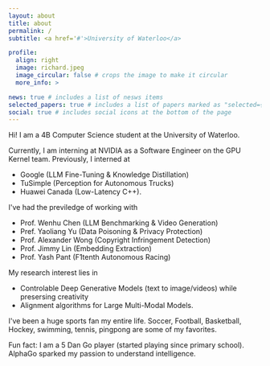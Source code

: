```yaml
---
layout: about
title: about
permalink: /
subtitle: <a href='#'>University of Waterloo</a>

profile:
  align: right
  image: richard.jpeg
  image_circular: false # crops the image to make it circular
  more_info: >

news: true # includes a list of nesws items
selected_papers: true # includes a list of papers marked as "selected={true}"
social: true # includes social icons at the bottom of the page
---
```


Hi! I am a 4B Computer Science student at the University of Waterloo.

Currently, I am interning at NVIDIA as a Software Engineer on the GPU Kernel team. Previously, I interned at

- Google (LLM Fine-Tuning & Knowledge Distillation)
- TuSimple (Perception for Autonomous Trucks)
- Huawei Canada (Low-Latency C++).

I've had the previledge of working with

- Prof. Wenhu Chen (LLM Benchmarking & Video Generation)
- Pref. Yaoliang Yu (Data Poisoning & Privacy Protection)
- Prof. Alexander Wong (Copyright Infringement Detection)
- Prof. Jimmy Lin (Embedding Extraction)
- Prof. Yash Pant (F1tenth Autonomous Racing)

My research interest lies in

- Controlable Deep Generative Models (text to image/videos) while presersing creativity
- Alignment algorithms for Large Multi-Modal Models.

I've been a huge sports fan my entire life. Soccer, Football, Basketball, Hockey, swimming, tennis, pingpong are some of my favorites.

Fun fact: I am a 5 Dan Go player (started playing since primary school). AlphaGo sparked my passion to understand intelligence.
